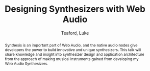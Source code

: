 --- 
title: "Designing Synthesizers with Web Audio" 
abstract: "Synthesis is an important part of Web Audio, and the native audio nodes give developers the power to build innovative and unique synthesizers. This talk will share knowledge and insight into synthesizer design and application architecture from the approach of making musical instruments gained from developing my Web Audio Synthesizers." 
address: "Atlanta, GA, USA" 
author: "Teaford, Luke"
webAuthor: "Luke Teaford" 
booktitle: "Proceedings of the International Web Audio Conference" 
editor: "Freeman, Jason and Lerch, Alexander and Paradis, Matthew" 
month: "April"
pages: "" 
publisher: "Georgia Tech" 
series: "WAC '16"
track: "Talk"  
year: "2016" 
id: "2016_EA_35" 
tags: year2016
media: https://smartech.gatech.edu/bitstream/handle/1853/54659/designing_videostream.html?sequence=9&isAllowed=y 
pdflink: /_data/papers/pdf/2016/2016_35.pdf
ISSN: 2663-5844
---